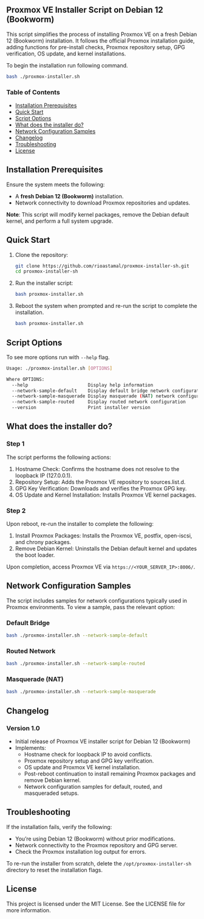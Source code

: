 ## Proxmox VE Installer Script on Debian 12 (Bookworm)

This script simplifies the process of installing Proxmox VE on a fresh Debian 12 (Bookworm) installation. It follows the official Proxmox installation guide, adding functions for pre-install checks, Proxmox repository setup, GPG verification, OS update, and kernel installations.

To begin the installation run following command.

```sh
bash ./proxmox-installer.sh
```


### Table of Contents

- [Installation Prerequisites](#installation-prerequisites)
- [Quick Start](#quick-start)
- [Script Options](#script-options)
- [What does the installer do?](#what-does-the-installer-do)
- [Network Configuration Samples](#network-configuration-samples)
- [Changelog](#changelog)
- [Troubleshooting](#troubleshooting)
- [License](#license)


## Installation Prerequisites

Ensure the system meets the following:

- A **fresh Debian 12 (Bookworm)** installation.
- Network connectivity to download Proxmox repositories and updates.

**Note**: This script will modify kernel packages, remove the Debian default kernel, and perform a full system upgrade.


## Quick Start

1. Clone the repository:

    ```sh
    git clone https://github.com/rioastamal/proxmox-installer-sh.git
    cd proxmox-installer-sh
    ```

2. Run the installer script:

    ```sh
    bash proxmox-installer.sh
    ```

3. Reboot the system when prompted and re-run the script to complete the installation.


   ```sh
   bash proxmox-installer.sh
   ```


## Script Options

To see more options run with `--help` flag.


```sh
Usage: ./proxmox-installer.sh [OPTIONS]

Where OPTIONS:
  --help                      Display help information
  --network-sample-default    Display default bridge network configuration
  --network-sample-masquerade Display masquerade (NAT) network configuration
  --network-sample-routed     Display routed network configuration
  --version                   Print installer version
```

## What does the installer do?

### Step 1

The script performs the following actions:

1. Hostname Check: Confirms the hostname does not resolve to the loopback IP (127.0.0.1).
1. Repository Setup: Adds the Proxmox VE repository to sources.list.d.
1. GPG Key Verification: Downloads and verifies the Proxmox GPG key.
1. OS Update and Kernel Installation: Installs Proxmox VE kernel packages.


### Step 2

Upon reboot, re-run the installer to complete the following:

1. Install Proxmox Packages: Installs the Proxmox VE, postfix, open-iscsi, and chrony packages.
1. Remove Debian Kernel: Uninstalls the Debian default kernel and updates the boot loader.

Upon completion, access Proxmox VE via `https://<YOUR_SERVER_IP>:8006/`.

## Network Configuration Samples

The script includes samples for network configurations typically used in Proxmox environments. To view a sample, pass the relevant option:

### Default Bridge

```sh
bash ./proxmox-installer.sh --network-sample-default
```

### Routed Network

```sh
bash ./proxmox-installer.sh --network-sample-routed
```

### Masquerade (NAT)

```sh
bash ./proxmox-installer.sh --network-sample-masquerade
```

## Changelog

### Version 1.0

- Initial release of Proxmox VE installer script for Debian 12 (Bookworm)
- Implements:
  - Hostname check for loopback IP to avoid conflicts.
  - Proxmox repository setup and GPG key verification.
  - OS update and Proxmox VE kernel installation.
  - Post-reboot continuation to install remaining Proxmox packages and remove Debian kernel.
  - Network configuration samples for default, routed, and masqueraded setups.

## Troubleshooting

If the installation fails, verify the following:

- You’re using Debian 12 (Bookworm) without prior modifications.
- Network connectivity to the Proxmox repository and GPG server.
- Check the Proxmox installation log output for errors.

To re-run the installer from scratch, delete the `/opt/proxmox-installer-sh` directory to reset the installation flags.

## License

This project is licensed under the MIT License. See the LICENSE file for more information.

